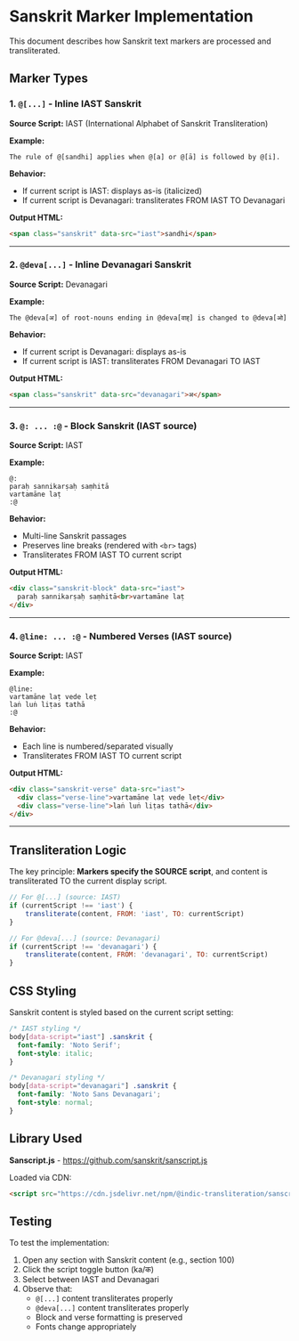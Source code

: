 # Sanskrit Marker Implementation

This document describes how Sanskrit text markers are processed and transliterated.

## Marker Types

### 1. `@[...]` - Inline IAST Sanskrit
**Source Script:** IAST (International Alphabet of Sanskrit Transliteration)

**Example:**
```
The rule of @[sandhi] applies when @[a] or @[ā] is followed by @[i].
```

**Behavior:**
- If current script is IAST: displays as-is (italicized)
- If current script is Devanagari: transliterates FROM IAST TO Devanagari

**Output HTML:**
```html
<span class="sanskrit" data-src="iast">sandhi</span>
```

---

### 2. `@deva[...]` - Inline Devanagari Sanskrit
**Source Script:** Devanagari

**Example:**
```
The @deva[अ] of root-nouns ending in @deva[वाह्] is changed to @deva[ओ]
```

**Behavior:**
- If current script is Devanagari: displays as-is
- If current script is IAST: transliterates FROM Devanagari TO IAST

**Output HTML:**
```html
<span class="sanskrit" data-src="devanagari">अ</span>
```

---

### 3. `@: ... :@` - Block Sanskrit (IAST source)
**Source Script:** IAST

**Example:**
```
@:
paraḥ sannikarṣaḥ saṃhitā
vartamāne laṭ
:@
```

**Behavior:**
- Multi-line Sanskrit passages
- Preserves line breaks (rendered with `<br>` tags)
- Transliterates FROM IAST TO current script

**Output HTML:**
```html
<div class="sanskrit-block" data-src="iast">
  paraḥ sannikarṣaḥ saṃhitā<br>vartamāne laṭ
</div>
```

---

### 4. `@line: ... :@` - Numbered Verses (IAST source)
**Source Script:** IAST

**Example:**
```
@line:
vartamāne laṭ vede leṭ
laṅ luṅ liṭas tathā
:@
```

**Behavior:**
- Each line is numbered/separated visually
- Transliterates FROM IAST TO current script

**Output HTML:**
```html
<div class="sanskrit-verse" data-src="iast">
  <div class="verse-line">vartamāne laṭ vede leṭ</div>
  <div class="verse-line">laṅ luṅ liṭas tathā</div>
</div>
```

---

## Transliteration Logic

The key principle: **Markers specify the SOURCE script**, and content is transliterated TO the current display script.

```javascript
// For @[...] (source: IAST)
if (currentScript !== 'iast') {
    transliterate(content, FROM: 'iast', TO: currentScript)
}

// For @deva[...] (source: Devanagari)
if (currentScript !== 'devanagari') {
    transliterate(content, FROM: 'devanagari', TO: currentScript)
}
```

## CSS Styling

Sanskrit content is styled based on the current script setting:

```css
/* IAST styling */
body[data-script="iast"] .sanskrit {
  font-family: 'Noto Serif';
  font-style: italic;
}

/* Devanagari styling */
body[data-script="devanagari"] .sanskrit {
  font-family: 'Noto Sans Devanagari';
  font-style: normal;
}
```

## Library Used

**Sanscript.js** - https://github.com/sanskrit/sanscript.js

Loaded via CDN:
```html
<script src="https://cdn.jsdelivr.net/npm/@indic-transliteration/sanscript@2.3.1/sanscript.min.js"></script>
```

## Testing

To test the implementation:

1. Open any section with Sanskrit content (e.g., section 100)
2. Click the script toggle button (ka/क)
3. Select between IAST and Devanagari
4. Observe that:
   - `@[...]` content transliterates properly
   - `@deva[...]` content transliterates properly
   - Block and verse formatting is preserved
   - Fonts change appropriately
